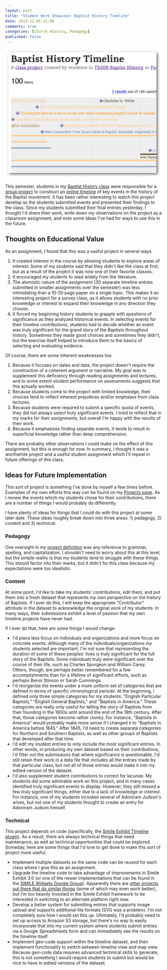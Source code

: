 ```yaml
---
layout: post
title: "Student Work Showcase: Baptist History Timeline"
date: 2013-12-05 11:08
comments: true
categories: [Church History, Pedagogy]
published: false
---
```


[![Baptist History Timeline project](/images/2013/11/timeline.png)][timeline]

This semester, students in my [Baptist History class][th106] were responsible for a [group project][project] to construct an [online timeline][timeline] of key events in the history of the Baptist movement. It has been rather interesting to watch this project develop as the students submitted events and presented their findings to the class. Since my students submitted their final entries yesterday, I thought I'd share their work, write down my observations on the project as a classroom assignment, and note some ideas I've had for ways to use this in the future.

<!-- more -->

## Thoughts on Educational Value

As an assignment, I found that this was a useful project in several ways.

1. It created interest in the course by allowing students to explore areas of interest. Some of my students said that they didn't like the class at first, but as a result of the project it was now one of their favorite classes.
2. It encouraged my students to read widely from the literature.
3. The atomistic nature of the assignment (30 separate timeline entries submitted in smaller assignments over the semester) was less intimidating than a 10-20 page paper on a single topic. This makes it an interesting project for a survey class, as it allows students with no prior knowledge or interest to expand their knowledge in any direction they choose.
4. It forced my beginning history students to grapple with questions of significance as they analyzed historical events. In selecting events for their timeline contributions, students had to decide whether an event was truly significant for the grand story of the Baptists throughout history. Sometimes they made good choices and sometimes they didn't, but the exercise itself helped to introduce them to the basics of selecting and evaluating evidence.

Of course, there are some inherent weaknesses too.

1. Because it focuses on dates and data, the project doesn't require the construction of a coherent argument or narrative. My goal was to supplement this deficiency through reading assignments and lectures, and to some extent student performance on assessments suggests that this actually worked.
2. Because students come to the project with limited knowledge, their choices tend to reflect inherent prejudices and/or emphases from class lectures.
3. Because students were required to submit a specific quota of events, they did not always select truly significant events. I tried to reflect that in my marks for their assignments, but overall I'm happy with the results of their work.
4. Because it emphasizes finding separate events, it tends to result in superficial knowledge rather than deep comprehension.

There are probably other observations I could make on the effect of this assignment, but this is enough for now. In summary, I thought it was a worthwhile project and a useful student assignment which I'll repeat in future offerings of this class.

## Ideas for Future Implementation

This sort of project is something I've done by myself a few times before. Examples of my own efforts this way can be found on my [Projects page](/projects/). As I review the events which my students chose for their contributions, there are a number of things I would probably do differently.

I have plenty of ideas for things that I could do with this project at some later date. These ideas roughly break down into three areas: 1) pedagogy, 2) content and 3) technical.

### Pedagogy

One oversight in my [project definition][project] was any reference to grammar, spelling, and capitalization. I shouldn't need to worry about this at this level, but the simple reality is that my students tend to struggle with these things. This should factor into their marks, but it didn't for this class because my expectations were too idealistic.

### Content

At some point, I'd like to take my students' contributions, edit them, and put them into a fresh dataset that represents my own perspective on the history of Baptists. If I ever do this, I will keep the appropriate "Contributor" attribute in the dataset to acknowledge the original work of my students. In many ways, their submissions exhibit a level of passion that my own timeline projects have never had.

If I ever do that, here are some things I would change:

* I'd place less focus on individuals and organizations and more focus on concrete events. Although many of the individuals/organizations my students selected are important, I'm not sure that representing the duration of some of these peoples' lives is truly significant for the full story of the Baptists. Some individuals truly were significant over the course of their life, such as Charles Spurgeon and William Carey. Others, though, are perhaps better remembered for a few accomplishments than for a lifetime of significant efforts, such as perhaps Benoi Stinson or Sarah Cummings.
* I'd reorganize the events under a more uniform set of categories that are defined in terms of specific chronological periods. At the beginning, I defined only three simple categories for my students: "English Particular Baptists," "English General Baptists," and "Baptists in America." These categories are really only useful for telling the story of Baptists from their founding in the 1600s until around the end of the 18th century. After that, those categories become rather clunky. For instance, "Baptists in America" would probably make more sense if I changed it to "Baptists in America before 1845." After 1845, I'd need to create separate categories for Northern and Southern Baptists, as well as other groups of Baptists that developed after that time.
* I'd edit my student entries to only include the most significant entries. In other words, in producing my own dataset based on their contributions, I'd filter out the submissions that where significance is questionable. I'd still retain their work in a data file that includes all the entries made by that particular class, but not all of those entries would make it into my edited version of the dataset.
* I'd also supplement student contributions to correct for lacunae. My students did some admirable work on this project, and in many cases identified truly significant events to display. However, they still missed a few truly significant things, either due to a lack of knowledge or interest. For instance, one of my students included several of Adoniram Judson's wives, but not one of my students thought to create an entry for Adoniram Judson himself.

### Technical

This project depends on code (specifically, the [Simile Exhibit Timeline plugin][simile]). As a result, there are always technical things that need maintenance, as well as technical opportunities that could be explored. Someday, here are some things that I'd love to get done to make this sort of project more useful.

* Implement multiple datasets so the same code can be reused for each class where I give this as an assignment.
* Upgrade the timeline code to take advantage of improvements in Simile Exhibit 3.0 (or one of the newer implementations that can be found in the [SIMILE Widgets Google Group][google-group]). Apparently there are [other projects out there that do similar things][alternatives] (some of which may even work better), but I'm too heavily invested in the Simile Exhibit framework to be interested in switching to an alternate platform right now.
* Develop a better system for submitting entries that supports image upload and supports additional file formats (SVG was a problem). I'm not completely sure how I would set this up. Ultimately, I'd probably need to set up access to Amazon S3 storage, but there's no way to easily incorporate that into my current system where students submit entries via a Google Spreadsheets form and can immediately see the results on the timeline itself.
* Implement geo-code support within the timeline dataset, and then implement functionality to switch between timeline view and map view. Because geo-code data requires advanced technical skills to generate, this is not something I would require students to submit but would be nice to have in edited versions of the dataset.



[th106]: http://blogs.duncanjohnson.ca/th106-2013/
[timeline]: http://duncanjohnson.ca/Baptist-History/
[project]: http://blogs.duncanjohnson.ca/th106-2013/project/
[google-group]: https://groups.google.com/forum/#!forum/simile-widgets
[alternatives]: http://stackoverflow.com/questions/4700419/alternative-to-simile-timeline-for-timeline-visualization
[simile]: http://simile-widgets.org/